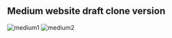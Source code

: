 ## Medium website draft clone version

![medium1](https://github.com/GecgelCaner/Bootstrap-Patika/assets/94284031/18d32ecf-4b9c-4868-bac9-f0aeadbf3738)
![medium2](https://github.com/GecgelCaner/Bootstrap-Patika/assets/94284031/4d739b72-b03b-4190-a71f-b2dfadcc8df6)

